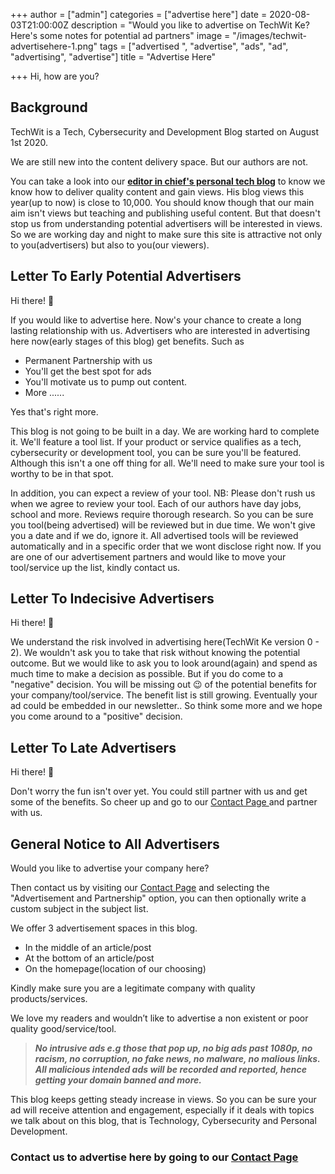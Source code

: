 +++
author = ["admin"]
categories = ["advertise here"]
date = 2020-08-03T21:00:00Z
description = "Would you like to advertise on TechWit Ke? Here's some notes for potential ad partners"
image = "/images/techwit-advertisehere-1.png"
tags = ["advertised ", "advertise", "ads", "ad", "advertising", "advertise"]
title = "Advertise Here"

+++
Hi, how are you?

## Background

TechWit is a Tech, Cybersecurity and Development Blog started on August 1st 2020.

We are still new into the content delivery space. But our authors are not.

You can take a look into our [**editor in chief's personal tech blog**](https://ajulusthoughts.wordpress.com "author's personal tech blog") to know we know how to deliver quality content and gain views. His blog views this year(up to now) is close to 10,000. You should know though that our main aim isn't views but teaching and publishing useful content. But that doesn't stop us from understanding potential advertisers will be interested in views. So we are working day and night to make sure this site is attractive not only to you(advertisers) but also to you(our viewers).

## Letter To Early Potential Advertisers

Hi there! 👋

If you would like to advertise here. Now's your chance to create a long lasting relationship with us. Advertisers who are interested in advertising here now(early stages of this blog) get benefits. Such as

* Permanent Partnership with us
* You'll get the best spot for ads
* You'll motivate us to pump out content.
* More ......

Yes that's right more.

This blog is not going to be built in a day. We are working hard to complete it. We'll feature a tool list. If your product or service qualifies as a tech, cybersecurity or development tool, you can be sure you'll be featured. Although this isn't a one off thing for all. We'll need to make sure your tool is worthy to be in that spot.

In addition, you can expect a review of your tool. NB: Please don't rush us when we agree to review your tool. Each of our authors have day jobs, school and more. Reviews require thorough research. So you can be sure you tool(being advertised) will be reviewed but in due time. We won't give you a date and if we do, ignore it. All advertised tools will be reviewed automatically and in a specific order that we wont disclose right now. If you are one of our advertisement partners and would like to move your tool/service up the list, kindly contact us.

## Letter To Indecisive Advertisers

Hi there! 👋

We understand the risk involved in advertising here(TechWit Ke version 0 - 2). We wouldn't ask you to take that risk without knowing the potential outcome. But we would like to ask you to look around(again) and spend as much time to make a decision as possible. But if you do come to a "negative" decision. You will be missing out 😉 of the potential benefits for your company/tool/service. The benefit list is still growing. Eventually your ad could be embedded in our newsletter.. So think some more and we hope you come around to a "positive" decision.

## Letter To Late Advertisers

Hi there! 👋

Don't worry the fun isn't over yet. You could still partner with us and get some of the benefits. So cheer up and go to our [Contact Page ](/contact "Contact Page")and partner with us.

## General Notice to All Advertisers

Would you like to advertise your company here?

Then contact us by visiting our [Contact Page](/contact "Contact Page") and selecting the "Advertisement and Partnership" option, you can then optionally write a custom subject in the subject list.

We offer 3 advertisement spaces in this blog.

* In the middle of an article/post
* At the bottom of an article/post
* On the homepage(location of our choosing)

Kindly make sure you are a legitimate company with quality products/services.

We love my readers and wouldn’t like to advertise a non existent or poor quality good/service/tool.

> **_No intrusive ads e.g those that pop up, no big ads past 1080p, no racism, no corruption, no fake news, no malware, no malious links. All malicious intended ads will be recorded and reported, hence getting your domain banned and more._**

This blog keeps getting steady increase in views. So you can be sure your ad will receive attention and engagement, especially if it deals with topics we talk about on this blog, that is Technology, Cybersecurity and Personal Development.

### Contact us to advertise here by going to our [Contact Page](/contact "Contact Page")